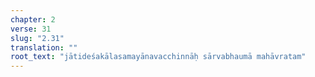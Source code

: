 ```yaml
---
chapter: 2
verse: 31
slug: "2.31"
translation: ""
root_text: "jātideśakālasamayānavacchinnāḥ sārvabhaumā mahāvratam"
---
```


